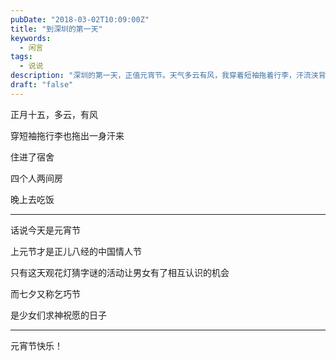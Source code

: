 ```yaml
---
pubDate: "2018-03-02T10:09:00Z"
title: "到深圳的第一天"
keywords:
  - 闲言
tags:
  - 说说
description: "深圳的第一天，正值元宵节。天气多云有风，我穿着短袖拖着行李，汗流浃背。住进了宿舍，四个人两间房。晚上出去吃饭。元宵节是中国的情人节，观花灯猜字谜的活动给男女相识提供了机会。而七夕则是少女们祈祷祝愿的日子。祝大家元宵节快乐！"
draft: "false"
---
```


<p>正月十五，多云，有风</p>
<p>穿短袖拖行李也拖出一身汗来</p>
<p>住进了宿舍</p>
<p>四个人两间房</p>
<p>晚上去吃饭</p>
<hr />
<p>话说今天是元宵节</p>
<p>上元节才是正儿八经的中国情人节</p>
<p>只有这天观花灯猜字谜的活动让男女有了相互认识的机会</p>
<p>而七夕又称乞巧节</p>
<p>是少女们求神祝愿的日子</p>
<hr />
<p>元宵节快乐！</p>